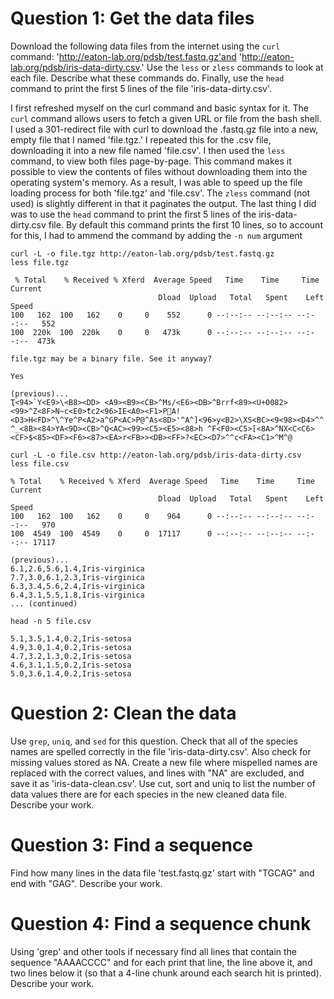 # Question 1: Get the data files 

Download the following data files from the internet using the ```curl``` command: 'http://eaton-lab.org/pdsb/test.fastq.gz'and 'http://eaton-lab.org/pdsb/iris-data-dirty.csv.' Use the ```less``` or ```zless``` commands to look at each file. Describe what these commands do. Finally, use the ```head``` command to print the first 5 lines of the file 'iris-data-dirty.csv'.

I first refreshed myself on the curl command and basic syntax for it. The ```curl``` command allows users to fetch a given URL or file from the bash shell. I used a 301-redirect file with curl to download the .fastq.gz file into a new, empty file that I named 'file.tgz.' I repeated this for the .csv file, downloading it into a new file named 'file.csv'. I then used the ```less``` command, to view both files page-by-page. This command makes it possible to view the contents of files without downloading them into the operating system's memory. As a result, I was able to speed up the file loading process for both 'file.tgz' and 'file.csv'. The ```zless``` command (not used) is slightly different in that it paginates the output. The last thing I did was to use the ```head``` command to print the first 5 lines of the iris-data-dirty.csv file. By default this command prints the first 10 lines, so to account for this, I had to ammend the command by adding the ```-n num``` argument 
```
curl -L -o file.tgz http://eaton-lab.org/pdsb/test.fastq.gz
less file.tgz
```
```
 % Total    % Received % Xferd  Average Speed   Time    Time     Time  Current
                                 Dload  Upload   Total   Spent    Left  Speed
100   162  100   162    0     0    552      0 --:--:-- --:--:-- --:--:--   552
100  220k  100  220k    0     0   473k      0 --:--:-- --:--:-- --:--:--  473k
```
```
file.tgz may be a binary file. See it anyway?
```
```
Yes
```
```
(previous)...
Ҭ<94>`Y<E9>\<B8><DD> <A9><B9><CB>^Mѕ/<E6><DB>^Brrf<89><U+0082><99>^Z<8F>N~c<E0>ޮtc2<96>IE<A0><F1>PA!<D3>H<FD>^\^Ye^P<A2>a^GP<AC>P@^As<8D>'^A^]<96>y<B2>\XS<BC><9<98><D4>^^      ^_<8B><84>YA<9D><CB>^Q<AC><99><C5><E5><88>h ^F<F0><C5>[<8A>^NX<C<C6><CF>$<85><DF><F6><87><EA>r<FB>><DB><FF>?<EC><D7>^^c<FA><C1>^M^@
```

```
curl -L -o file.csv http://eaton-lab.org/pdsb/iris-data-dirty.csv
less file.csv
```
```
% Total    % Received % Xferd  Average Speed   Time    Time     Time  Current
                                 Dload  Upload   Total   Spent    Left  Speed
100   162  100   162    0     0    964      0 --:--:-- --:--:-- --:--:--   970
100  4549  100  4549    0     0  17117      0 --:--:-- --:--:-- --:--:-- 17117
```
```
(previous)...
6.1,2.6,5.6,1.4,Iris-virginica
7.7,3.0,6.1,2.3,Iris-virginica
6.3,3.4,5.6,2.4,Iris-virginica
6.4,3.1,5.5,1.8,Iris-virginica
... (continued)
```
```
head -n 5 file.csv
```
```
5.1,3.5,1.4,0.2,Iris-setosa
4.9,3.0,1.4,0.2,Iris-setosa
4.7,3.2,1.3,0.2,Iris-setosa
4.6,3.1,1.5,0.2,Iris-setosa
5.0,3.6,1.4,0.2,Iris-setosa
```
# Question 2: Clean the data 

Use ```grep```, ```uniq```, and ```sed``` for this question. Check that all of the species names are spelled correctly in the file 'iris-data-dirty.csv'. Also check for missing values stored as NA. Create a new file where mispelled names are replaced with the correct values, and lines with "NA" are excluded, and save it as 'iris-data-clean.csv'. Use cut, sort and uniq to list the number of data values there are for each species in the new cleaned data file. Describe your work.



# Question 3: Find a sequence

Find how many lines in the data file 'test.fastq.gz' start with "TGCAG" and end with "GAG". Describe your work.

# Question 4: Find a sequence chunk 

Using 'grep' and other tools if necessary find all lines that contain the sequence "AAAACCCC" and 
for each print that line, the line above it, and two lines below it (so that a 4-line chunk around each search 
hit is printed). Describe your work.

